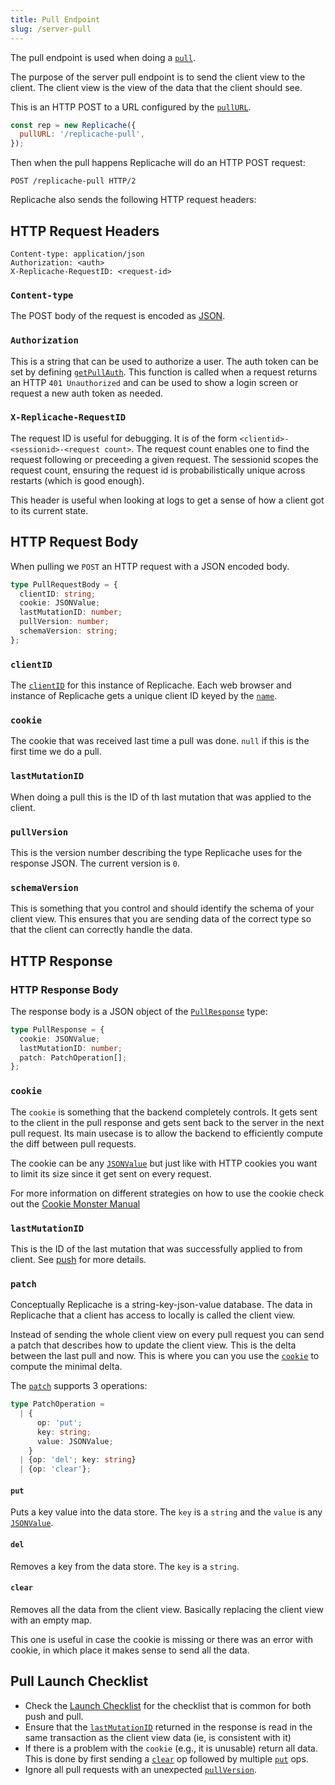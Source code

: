 ```yaml
---
title: Pull Endpoint
slug: /server-pull
---
```


The pull endpoint is used when doing a [`pull`](api/classes/replicache#pull).

The purpose of the server pull endpoint is to send the client view to the
client. The client view is the view of the data that the client should see.

This is an HTTP POST to a URL configured by the
[`pullURL`](api/interfaces/replicacheoptions#pullurl).

```js
const rep = new Replicache({
  pullURL: '/replicache-pull',
});
```

Then when the pull happens Replicache will do an HTTP POST request:

```http
POST /replicache-pull HTTP/2
```

Replicache also sends the following HTTP request headers:

## HTTP Request Headers

```http
Content-type: application/json
Authorization: <auth>
X-Replicache-RequestID: <request-id>
```

### `Content-type`

The POST body of the request is encoded as [JSON](https://www.json.org/json-en.html).

### `Authorization`

This is a string that can be used to authorize a user. The auth token can be set
by defining [`getPullAuth`](api/classes/replicache#getpullauth). This function is
called when a request returns an HTTP `401 Unauthorized` and can be used to show
a login screen or request a new auth token as needed.

### `X-Replicache-RequestID`

The request ID is useful for debugging. It is of the form
`<clientid>-<sessionid>-<request count>`. The request count enables one to find
the request following or preceeding a given request. The sessionid scopes the
request count, ensuring the request id is probabilistically unique across
restarts (which is good enough).

This header is useful when looking at logs to get a sense of how a client got to
its current state.

## HTTP Request Body

When pulling we `POST` an HTTP request with a JSON encoded body.

```ts
type PullRequestBody = {
  clientID: string;
  cookie: JSONValue;
  lastMutationID: number;
  pullVersion: number;
  schemaVersion: string;
};
```

### `clientID`

The [`clientID`](api/classes/replicache#clientid) for this instance of
Replicache. Each web browser and instance of Replicache gets a unique client ID
keyed by the [`name`](api/interfaces/replicacheoptions#name).

### `cookie`

The cookie that was received last time a pull was done. `null` if this is the first time we do a pull.

<!-- TODO: Is this null the first time or is the property missing? -->

### `lastMutationID`

When doing a pull this is the ID of th last mutation that was applied to the client.

### `pullVersion`

This is the version number describing the type Replicache uses for the response
JSON. The current version is `0`.

### `schemaVersion`

This is something that you control and should identify the schema of your client
view. This ensures that you are sending data of the correct type so that the
client can correctly handle the data.

## HTTP Response

### HTTP Response Body

The response body is a JSON object of the [`PullResponse`](api#pullresponse) type:

```ts
type PullResponse = {
  cookie: JSONValue;
  lastMutationID: number;
  patch: PatchOperation[];
};
```

### `cookie`

The `cookie` is something that the backend completely controls. It gets sent to
the client in the pull response and gets sent back to the server in the next
pull request. Its main usecase is to allow the backend to efficiently compute
the diff between pull requests.

The cookie can be any [`JSONValue`](api#jsonvalue) but just like with HTTP cookies
you want to limit its size since it get sent on every request.

For more information on different strategies on how to use the cookie check out
the [Cookie Monster Manual](#TODO)

### `lastMutationID`

This is the ID of the last mutation that was successfully applied to from
client. See [push](#TODO) for more details.

### `patch`

Conceptually Replicache is a string-key-json-value database. The data in
Replicache that a client has access to locally is called the client view.

Instead of sending the whole client view on every pull request you can send a
patch that describes how to update the client view. This is the delta between
the last pull and now. This is where you can you use the [`cookie`](#cookie-1) to
compute the minimal delta.

The [`patch`](api#patchoperation) supports 3 operations:

```ts
type PatchOperation =
  | {
      op: 'put';
      key: string;
      value: JSONValue;
    }
  | {op: 'del'; key: string}
  | {op: 'clear'};
```

#### `put`

Puts a key value into the data store. The `key` is a `string` and the `value` is
any [`JSONValue`](api#jsonvalue).

#### `del`

Removes a key from the data store. The `key` is a `string`.

#### `clear`

Removes all the data from the client view. Basically replacing the client view
with an empty map.

This one is useful in case the cookie is missing or there was an error with
cookie, in which place it makes sense to send all the data.

## Pull Launch Checklist

- Check the [Launch Checklist](launch-checklist#all-endpoints) for the checklist
  that is common for both push and pull.
- Ensure that the [`lastMutationID`](#lastmutationid-1) returned in the response
  is read in the same transaction as the client view data (ie, is consistent
  with it)
- If there is a problem with the `cookie` (e.g., it is unusable) return all
  data. This is done by first sending a [`clear`](#clear) op followed by
  multiple [`put`](#put) ops.
- Ignore all pull requests with an unexpected
  [`pullVersion`](server-pull#pullversion).
